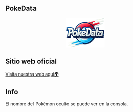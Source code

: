 ## PokeData

<p align="center">
  <img src="https://raw.githubusercontent.com/JomaorX/PokeData/refs/heads/main/imagenes/logo.png" alt="PokeData Logo">
</p>

## Sitio web oficial

[Visita nuestra web aqui🌍](https://pokedata-28w9.onrender.com)

## Info

El nombre del Pokémon oculto se puede ver en la consola.
